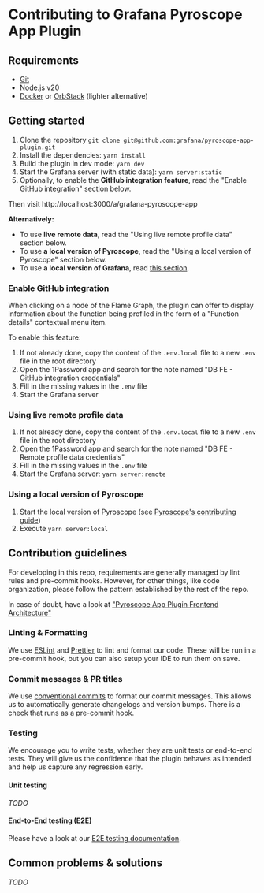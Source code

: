 # Contributing to Grafana Pyroscope App Plugin

## Requirements

- [Git](https://git-scm.com/downloads)
- [Node.js](https://nodejs.org/en) v20
- [Docker](https://www.docker.com/get-started/) or [OrbStack](https://orbstack.dev/download) (lighter alternative)

## Getting started

1. Clone the repository `git clone git@github.com:grafana/pyroscope-app-plugin.git`
2. Install the dependencies: `yarn install`
3. Build the plugin in dev mode: `yarn dev`
4. Start the Grafana server (with static data): `yarn server:static`
5. Optionally, to enable the **GitHub integration feature**, read the "Enable GitHub integration" section below.

Then visit http://localhost:3000/a/grafana-pyroscope-app

**Alternatively:**

- To use **live remote data**, read the "Using live remote profile data" section below.
- To use **a local version of Pyroscope**, read the "Using a local version of Pyroscope" section below.
- To use **a local version of Grafana**, read [this section](./GRAFANA-CROSS-DEVELOPMENT.md).

### Enable GitHub integration

When clicking on a node of the Flame Graph, the plugin can offer to display information about the function being profiled in the form of a "Function details" contextual menu item.

To enable this feature:

1. If not already done, copy the content of the `.env.local` file to a new `.env` file in the root directory
2. Open the 1Password app and search for the note named "DB FE - GitHub integration credentials"
3. Fill in the missing values in the `.env` file
4. Start the Grafana server

### Using live remote profile data

1. If not already done, copy the content of the `.env.local` file to a new `.env` file in the root directory
2. Open the 1Password app and search for the note named "DB FE - Remote profile data credentials"
3. Fill in the missing values in the `.env` file
4. Start the Grafana server: `yarn server:remote`

### Using a local version of Pyroscope

1. Start the local version of Pyroscope (see [Pyroscope's contributing guide](https://github.com/grafana/pyroscope/tree/main/docs/internal/contributing))
2. Execute `yarn server:local`

## Contribution guidelines

For developing in this repo, requirements are generally managed by lint rules and pre-commit hooks. However, for other things, like code organization, please follow the pattern established by the rest of the repo.

In case of doubt, have a look at ["Pyroscope App Plugin Frontend Architecture"](https://docs.google.com/document/d/17lRLcD24JTckh4OonzDagC1aSEEsLZrNHUA6eiiReTQ)

### Linting & Formatting

We use [ESLint](https://eslint.org/) and [Prettier](https://prettier.io/) to lint and format our code. These will be run in a pre-commit hook, but you can also setup your IDE to run them on save.

### Commit messages & PR titles

We use [conventional commits](https://www.conventionalcommits.org/) to format our commit messages. This allows us to automatically generate changelogs and version bumps. There is a check that runs as a pre-commit hook.

### Testing

We encourage you to write tests, whether they are unit tests or end-to-end tests. They will give us the confidence that the plugin behaves as intended and help us capture any regression early.

#### Unit testing

_TODO_

#### End-to-End testing (E2E)

Please have a look at our [E2E testing documentation](../e2e/README.md).

## Common problems & solutions

_TODO_
